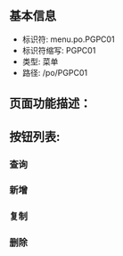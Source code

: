 
## 基本信息

- 标识符: menu.po.PGPC01
- 标识符缩写: PGPC01
- 类型: 菜单
- 路径: /po/PGPC01

## 页面功能描述：





## 按钮列表:


### 查询



### 新增



### 复制



### 删除


